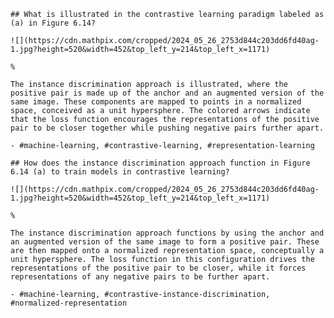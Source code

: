  
    ## What is illustrated in the contrastive learning paradigm labeled as (a) in Figure 6.14?

    ![](https://cdn.mathpix.com/cropped/2024_05_26_2753d844c203dd6fd40ag-1.jpg?height=520&width=452&top_left_y=214&top_left_x=1171)
    
    %
    
    The instance discrimination approach is illustrated, where the positive pair is made up of the anchor and an augmented version of the same image. These components are mapped to points in a normalized space, conceived as a unit hypersphere. The colored arrows indicate that the loss function encourages the representations of the positive pair to be closer together while pushing negative pairs further apart.
    
    - #machine-learning, #contrastive-learning, #representation-learning

    ## How does the instance discrimination approach function in Figure 6.14 (a) to train models in contrastive learning?

    ![](https://cdn.mathpix.com/cropped/2024_05_26_2753d844c203dd6fd40ag-1.jpg?height=520&width=452&top_left_y=214&top_left_x=1171)
    
    %
    
    The instance discrimination approach functions by using the anchor and an augmented version of the same image to form a positive pair. These are then mapped onto a normalized representation space, conceptually a unit hypersphere. The loss function in this configuration drives the representations of the positive pair to be closer, while it forces representations of any negative pairs to be further apart.
    
    - #machine-learning, #contrastive-instance-discrimination, #normalized-representation
